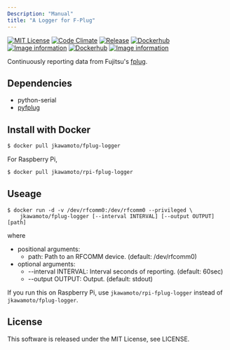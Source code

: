 ```yaml
---
Description: "Manual"
title: "A Logger for F-Plug"
---
```

[![MIT License](http://img.shields.io/badge/license-MIT-blue.svg?style=flat)](LICENSE)
[![Code Climate](https://codeclimate.com/github/jkawamoto/fplug-logger/badges/gpa.svg)](https://codeclimate.com/github/jkawamoto/fplug-logger)
[![Release](https://img.shields.io/badge/release-0.9.0-brightgreen.svg)](https://github.com/jkawamoto/fplug-logger/releases/)
[![Dockerhub](https://img.shields.io/badge/dockerhub-jkawamoto%2Ffplug--logger-blue.svg)](https://hub.docker.com/r/jkawamoto/fplug-logger/)
[![Image information](https://images.microbadger.com/badges/image/jkawamoto/fplug-logger.svg)](http://microbadger.com/images/jkawamoto/fplug-logger)
[![Dockerhub](https://img.shields.io/badge/dockerhub-jkawamoto%2Frpi--fplug--logger-blue.svg)](https://hub.docker.com/r/jkawamoto/rpi-fplug-logger/)
[![Image information](https://images.microbadger.com/badges/image/jkawamoto/rpi-fplug-logger.svg)](http://microbadger.com/images/jkawamoto/rpi-fplug-logger)


Continuously reporting data from Fujitsu's
[fplug](http://www.fujitsu.com/jp/group/bsc/services/f-plug/).

## Dependencies
  - python-serial
  - [pyfplug](https://github.com/hasegaw/pyfplug)

## Install with Docker

```sh
$ docker pull jkawamoto/fplug-logger
```

For Raspberry Pi,

```sh
$ docker pull jkawamoto/rpi-fplug-logger
```

## Useage
```
$ docker run -d -v /dev/rfcomm0:/dev/rfcomm0 --privileged \
    jkawamoto/fplug-logger [--interval INTERVAL] [--output OUTPUT] [path]
```
where

* positional arguments:
  * path: Path to an RFCOMM device. (default: /dev/rfcomm0)
* optional arguments:
  * --interval INTERVAL: Interval seconds of reporting. (default: 60sec)
  * --output OUTPUT: Output. (default: stdout)

If you run this on Raspberry Pi, use `jkawamoto/rpi-fplug-logger` instead of `jkawamoto/fplug-logger`.

## License
This software is released under the MIT License, see LICENSE.
